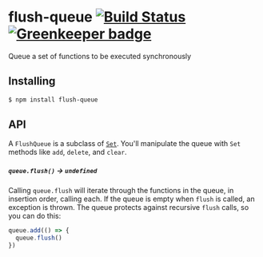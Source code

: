 # flush-queue [![Build Status](https://travis-ci.org/bendrucker/flush-queue.svg?branch=master)](https://travis-ci.org/bendrucker/flush-queue) [![Greenkeeper badge](https://badges.greenkeeper.io/bendrucker/flush-queue.svg)](https://greenkeeper.io/)
Queue a set of functions to be executed synchronously

## Installing

```sh
$ npm install flush-queue
```

## API

A `FlushQueue` is a subclass of [`Set`](https://developer.mozilla.org/en-US/docs/Web/JavaScript/Reference/Global_Objects/Set). You'll manipulate the queue with `Set` methods like `add`, `delete`, and `clear`.

##### `queue.flush()` -> `undefined`

Calling `queue.flush` will iterate through the functions in the queue, in insertion order, calling each. If the queue is empty when `flush` is called, an exception is thrown. The queue protects against recursive `flush` calls, so you can do this:

```js
queue.add(() => {
  queue.flush()
})
